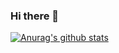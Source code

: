 ### Hi there 👋

[![Anurag's github stats](https://github-readme-stats.vercel.app/api?username=wyfcyx)](https://github.com/anuraghazra/github-readme-stats)

<!--
**wyfcyx/wyfcyx** is a ✨ _special_ ✨ repository because its `README.md` (this file) appears on your GitHub profile.

Here are some ideas to get you started:

- 🔭 I’m currently working on ...
- 🌱 I’m currently learning ...
- 👯 I’m looking to collaborate on ...
- 🤔 I’m looking for help with ...
- 💬 Ask me about ...
- 📫 How to reach me: ...
- 😄 Pronouns: ...
- ⚡ Fun fact: ...
-->
